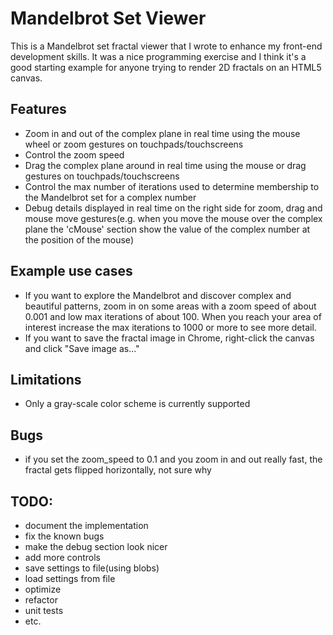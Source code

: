 # Mandelbrot Set Viewer

This is a Mandelbrot set fractal viewer that I wrote to enhance my front-end development skills. It was a nice programming exercise and I think it's a good starting example for anyone trying to render 2D fractals on an HTML5 canvas. 

## Features
* Zoom in and out of the complex plane in real time using the mouse wheel or zoom gestures on touchpads/touchscreens
* Control the zoom speed
* Drag the complex plane around in real time using the mouse or drag gestures on touchpads/touchscreens
* Control the max number of iterations used to determine membership to the Mandelbrot set for a complex number
* Debug details displayed in real time on the right side for zoom, drag and mouse move gestures(e.g. when you move the mouse over the complex plane the 'cMouse' section show the value of the complex number at the position of the mouse)

## Example use cases
* If you want to explore the Mandelbrot and discover complex and beautiful patterns, zoom in on some areas with a zoom speed of about 0.001 and low max iterations of about 100. When you reach your area of interest increase the max iterations to 1000 or more to see more detail.
* If you want to save the fractal image in Chrome, right-click the canvas and click "Save image as..."

## Limitations
* Only a gray-scale color scheme is currently supported 

## Bugs
* if you set the zoom_speed to 0.1 and you zoom in and out really fast, the fractal gets flipped horizontally, not sure why

## TODO:
* document the implementation
* fix the known bugs
* make the debug section look nicer
* add more controls
* save settings to file(using blobs)
* load settings from file
* optimize
* refactor
* unit tests
* etc.